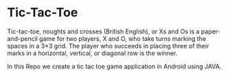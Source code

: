 # Tic-Tac-Toe

Tic-tac-toe, noughts and crosses (British English), or Xs and Os is a paper-and-pencil game for two players, X and O, who take turns marking the spaces in a 3×3 grid. 
The player who succeeds in placing three of their marks in a horizontal, vertical, or diagonal row is the winner.

In this Repo we create a tic tac toe game application in Android using JAVA.
